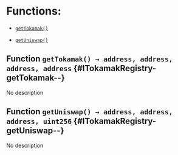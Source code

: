 # Functions:

- [`getTokamak()`](#ITokamakRegistry-getTokamak--)

- [`getUniswap()`](#ITokamakRegistry-getUniswap--)

## Function `getTokamak() → address, address, address, address` {#ITokamakRegistry-getTokamak--}

No description

## Function `getUniswap() → address, address, address, uint256` {#ITokamakRegistry-getUniswap--}

No description
